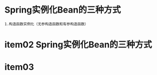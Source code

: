 #    Spring实例化Bean的三种方式
    1.构造函数实例化（无参构造函数和有参构造函数）
    
    
# item02 Spring实例化Bean的三种方式


# item03 


